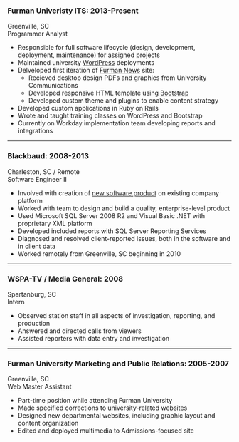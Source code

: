 ### Furman Univeristy ITS: 2013-Present

Greenville, SC  
Programmer Analyst

* Responsible for full software lifecycle (design, development, 
  deployment, maintenance) for assigned projects
* Maintained university [WordPress][wp] deployments
* Delveloped first iteration of [Furman News][fun] site:
	* Recieved desktop design PDFs and graphics from University Communications
	* Developed responsive HTML template using [Bootstrap][twbs]
	* Developed custom theme and plugins to enable content strategy
* Developed custom applications in Ruby on Rails
* Wrote and taught training classes on WordPress and Bootstrap
* Currently on Workday implementation team developing reports and integrations

[wp]: http://wordpress.org/
[fun]: http://news.furman.edu/
[twbs]: http://getbootstrap.com/

---

### Blackbaud: 2008-2013

Charleston, SC / Remote  
Software Engineer II

* Involved with creation of [new software product][altru] on 
  existing company platform
* Worked with team to design and build a quality, enterprise-level product
* Used Microsoft SQL Server 2008 R2 and Visual Basic .NET with 
  proprietary XML platform
* Developed included reports with SQL Server Reporting Services
* Diagnosed and resolved client-reported issues, both in the software
  and in client data
* Worked remotely from Greenville, SC beginning in 2010

[altru]: http://www.blackbaud.com/altru

---

### WSPA-TV / Media General: 2008

Spartanburg, SC  
Intern

* Observed station staff in all aspects of investigation,
  reporting, and production
* Answered and directed calls from viewers
* Assisted reporters with data entry and investigation

---

### Furman University Marketing and Public Relations: 2005-2007

Greenville, SC  
Web Master Assistant

* Part-time position while attending Furman University
* Made specified corrections to university-related websites
* Designed new departmental websites, including graphic layout
  and content organization
* Edited and deployed multimedia to Admissions-focused site
